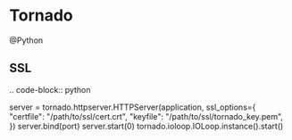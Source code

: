 # Tornado
@Python

SSL
---
.. code-block:: python

 server = tornado.httpserver.HTTPServer(application, ssl_options={
 "certfile": "/path/to/ssl/cert.crt",
 "keyfile": "/path/to/ssl/tornado_key.pem",
 })
 server.bind(port)
 server.start(0)
 tornado.ioloop.IOLoop.instance().start()

